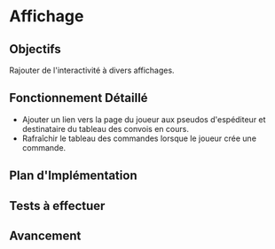 # Affichage

## Objectifs
Rajouter de l'interactivité à divers affichages.

## Fonctionnement Détaillé
- Ajouter un lien vers la page du joueur aux pseudos d'espéditeur et destinataire du tableau des convois en cours.
- Rafraîchir le tableau des commandes lorsque le joueur crée une commande.

## Plan d'Implémentation

## Tests à effectuer

## Avancement